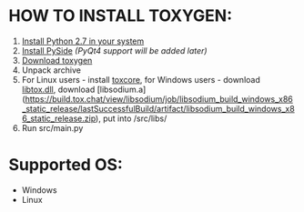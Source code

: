 # HOW TO INSTALL TOXYGEN: 

1. [Install Python 2.7 in your system](https://wiki.python.org/moin/BeginnersGuide/Download)
2. [Install PySide](https://pypi.python.org/pypi/PySide/1.2.4) *(PyQt4 support will be added later)*
4. [Download toxygen](https://github.com/xveduk/toxygen/archive/master.zip)
5. Unpack archive 
6. For Linux users - install [toxcore](https://github.com/irungentoo/toxcore/blob/master/INSTALL.md), for Windows users - download [libtox.dll](https://build.tox.chat/view/libtoxcore/job/libtoxcore_build_windows_x86_shared_release/lastSuccessfulBuild/artifact/libtoxcore_build_windows_x86_shared_release.zip), download [libsodium.a] (https://build.tox.chat/view/libsodium/job/libsodium_build_windows_x86_static_release/lastSuccessfulBuild/artifact/libsodium_build_windows_x86_static_release.zip), put into /src/libs/
7. Run src/main.py

# Supported OS:
- Windows
- Linux
